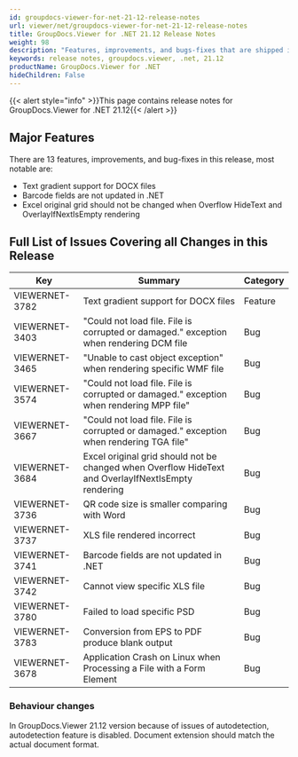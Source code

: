 ```yaml
---
id: groupdocs-viewer-for-net-21-12-release-notes
url: viewer/net/groupdocs-viewer-for-net-21-12-release-notes
title: GroupDocs.Viewer for .NET 21.12 Release Notes
weight: 98
description: "Features, improvements, and bugs-fixes that are shipped in GroupDocs.Viewer for .NET 21.12"
keywords: release notes, groupdocs.viewer, .net, 21.12
productName: GroupDocs.Viewer for .NET
hideChildren: False
---
```

{{< alert style="info" >}}This page contains release notes for GroupDocs.Viewer for .NET 21.12{{< /alert >}}

## Major Features

There are 13 features, improvements, and bug-fixes in this release, most notable are:

* Text gradient support for DOCX files
* Barcode fields are not updated in .NET
* Excel original grid should not be changed when Overflow HideText and OverlayIfNextIsEmpty rendering

## Full List of Issues Covering all Changes in this Release

| Key|Summary| Category |
| --- | --- | --- |
|VIEWERNET-3782|Text gradient support for DOCX files|Feature
|VIEWERNET-3403|"Could not load file. File is corrupted or damaged." exception when rendering DCM file|Bug|
|VIEWERNET-3465|"Unable to cast object exception" when rendering specific WMF file|Bug|
|VIEWERNET-3574|"Could not load file. File is corrupted or damaged." exception when rendering MPP file"|Bug|
|VIEWERNET-3667|"Could not load file. File is corrupted or damaged." exception when rendering TGA file"|Bug|
|VIEWERNET-3684|Excel original grid should not be changed when Overflow HideText and OverlayIfNextIsEmpty rendering|Bug|
|VIEWERNET-3736|QR code size is smaller comparing with Word|Bug|
|VIEWERNET-3737|XLS file rendered incorrect|Bug|
|VIEWERNET-3741|Barcode fields are not updated in .NET|Bug|
|VIEWERNET-3742|Cannot view specific XLS file|Bug|
|VIEWERNET-3780|Failed to load specific PSD|Bug|
|VIEWERNET-3783|Conversion from EPS to PDF produce blank output|Bug|
|VIEWERNET-3678|Application Crash on Linux when Processing a File with a Form Element|Bug|

### Behaviour changes

In GroupDocs.Viewer 21.12 version because of issues of autodetection, autodetection feature is disabled.
Document extension should match the actual document format.
